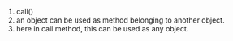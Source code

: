 1. call()
2. an object can be used as method belonging to another object.
3. here in call method, this can be used as any object.

